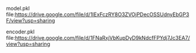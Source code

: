 model.pkl file:https://drive.google.com/file/d/1IExFczRY8O3ZVOjPDecOSSUdnyEbGP3F/view?usp=sharing

encoder.pkl file:https://drive.google.com/file/d/1FNaRxjVbKupDyD9kNdcfFPYdj7Jc3EA7/view?usp=sharing



